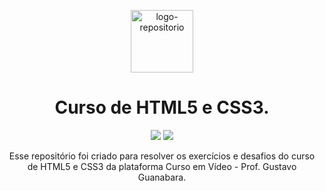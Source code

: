 <p align="center"> <img src="https://user-images.githubusercontent.com/96539606/197426991-609b4b60-8603-4ea2-94ee-112480e050ba.png" alt="logo-repositorio" height="100" widht="100" /> </center>

<h1 align="center"><strong> Curso de HTML5 e CSS3.</strong></center></h1>
<div>
  <center>
<p align="center"><img src="https://github.com/alvesvn/calculator-project/assets/96539606/51092e08-e56d-4fe4-97bd-581be52677b6"> <img src="https://github.com/alvesvn/calculator-project/assets/96539606/35c4bfaf-6cb0-47ab-bbd8-e16e8586c18a"/</p> 
  </center>                                                                                                                                                                                                                                  
</div>

<p align="center"> Esse repositório foi criado para resolver os exercícios e desafios do curso de HTML5 e CSS3 da plataforma Curso em Vídeo - Prof. Gustavo Guanabara.</strong></center>
